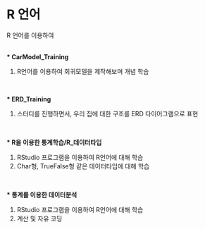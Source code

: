 # R 언어

R 언어를 이용하여  
<br/>

__* CarModel_Training__  
1. R언어를 이용하여 회귀모델을 제작해보며 개념 학습
<br/>

__* ERD_Training__  
1. 스터디를 진행하면서, 우리 집에 대한 구조를 ERD 다이어그램으로 표현
<br/>

__* R을 이용한 통계학습/R_데이터타입__
1. RStudio 프로그램을 이용하여 R언어에 대해 학습
2. Char형, TrueFalse형 같은 데이터타입에 대해 학습
<br/>

__* 통계를 이용한 데이터분석__
1. RStudio 프로그램을 이용하여 R언어에 대해 학습
2. 계산 및 자유 코딩
<br/>
